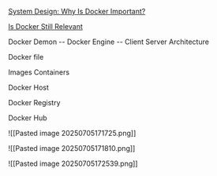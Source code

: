 [System Design: Why Is Docker Important?](https://www.youtube.com/watch?v=QEzbZKtLi-g)


[Is Docker Still Relevant](http://youtube.com/watch?v=Cs2j-Rjqg94)

Docker Demon -- Docker Engine -- Client Server Architecture

Docker file

Images
Containers 

Docker Host

Docker Registry

Docker Hub







![[Pasted image 20250705171725.png]]






![[Pasted image 20250705171810.png]]








![[Pasted image 20250705172539.png]]









